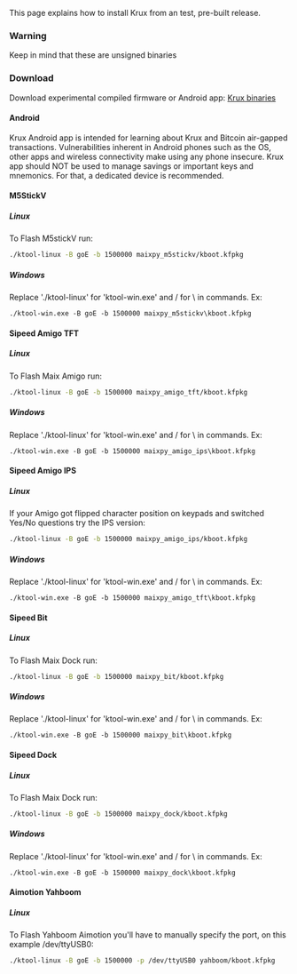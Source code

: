 This page explains how to install Krux from an test, pre-built release.

### Warning

Keep in mind that these are unsigned binaries

### Download
Download experimental compiled firmware or Android app: [Krux binaries](https://github.com/odudex/krux_binaries)

#### Android

Krux Android app is intended for learning about Krux and Bitcoin air-gapped transactions. Vulnerabilities inherent in Android phones such as the OS, other apps and wireless connectivity make using any phone insecure. Krux app should NOT be used to manage savings or important keys and mnemonics. For that, a dedicated device is recommended.

#### M5StickV

##### Linux

To Flash M5stickV run:

```bash
./ktool-linux -B goE -b 1500000 maixpy_m5stickv/kboot.kfpkg
```

##### Windows

Replace './ktool-linux' for 'ktool-win.exe' and / for \ in commands. Ex:

```pwsh
./ktool-win.exe -B goE -b 1500000 maixpy_m5stickv\kboot.kfpkg
```

#### Sipeed Amigo TFT

##### Linux
To Flash Maix Amigo run:

```bash
./ktool-linux -B goE -b 1500000 maixpy_amigo_tft/kboot.kfpkg
```

##### Windows

Replace './ktool-linux' for 'ktool-win.exe' and / for \ in commands. Ex:

```pwsh
./ktool-win.exe -B goE -b 1500000 maixpy_amigo_ips\kboot.kfpkg
```

#### Sipeed Amigo IPS

##### Linux

If your Amigo got flipped character position on keypads and switched Yes/No questions try the IPS version:

```bash
./ktool-linux -B goE -b 1500000 maixpy_amigo_ips/kboot.kfpkg
```

##### Windows

Replace './ktool-linux' for 'ktool-win.exe' and / for \ in commands. Ex:

```pwsh
./ktool-win.exe -B goE -b 1500000 maixpy_amigo_tft\kboot.kfpkg
```

#### Sipeed Bit

##### Linux

To Flash Maix Dock run:

```bash
./ktool-linux -B goE -b 1500000 maixpy_bit/kboot.kfpkg
```

##### Windows

Replace './ktool-linux' for 'ktool-win.exe' and / for \ in commands. Ex:

```pwsh
./ktool-win.exe -B goE -b 1500000 maixpy_bit\kboot.kfpkg
```

#### Sipeed Dock

##### Linux

To Flash Maix Dock run:

```bash
./ktool-linux -B goE -b 1500000 maixpy_dock/kboot.kfpkg
```

##### Windows

Replace './ktool-linux' for 'ktool-win.exe' and / for \ in commands. Ex:

```pwsh
./ktool-win.exe -B goE -b 1500000 maixpy_dock\kboot.kfpkg
```

#### Aimotion Yahboom

##### Linux

To Flash Yahboom Aimotion you'll have to manually specify the port, on this example /dev/ttyUSB0:

```bash
./ktool-linux -B goE -b 1500000 -p /dev/ttyUSB0 yahboom/kboot.kfpkg
```






